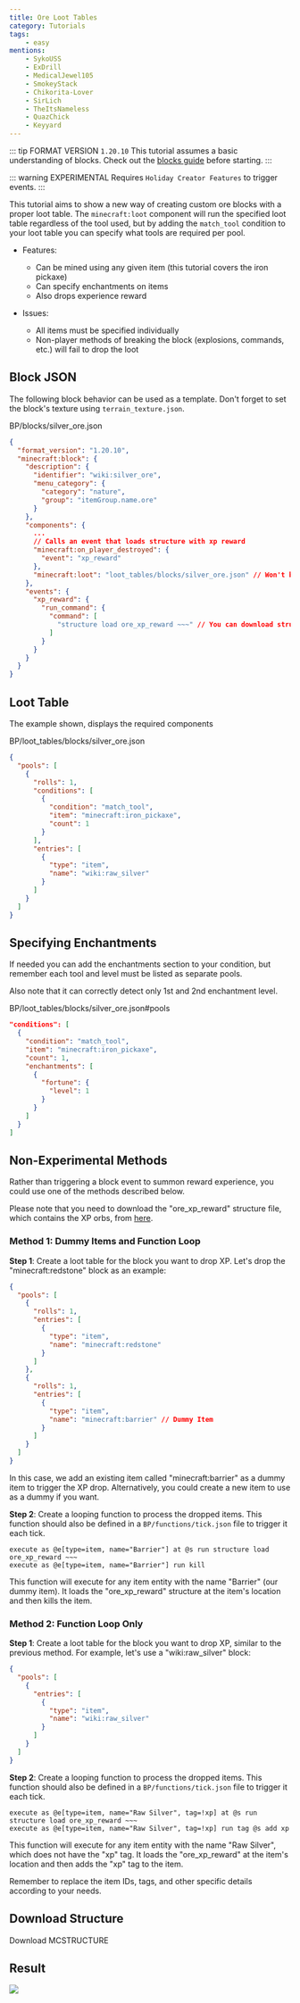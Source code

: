 ```yaml
---
title: Ore Loot Tables
category: Tutorials
tags:
    - easy
mentions:
    - SykoUSS
    - ExDrill
    - MedicalJewel105
    - SmokeyStack
    - Chikorita-Lover
    - SirLich
    - TheItsNameless
    - QuazChick
    - Keyyard
---
```


::: tip FORMAT VERSION `1.20.10`
This tutorial assumes a basic understanding of blocks.
Check out the [blocks guide](/blocks/blocks-intro) before starting.
:::

::: warning EXPERIMENTAL
Requires `Holiday Creator Features` to trigger events.
:::

This tutorial aims to show a new way of creating custom ore blocks with a proper loot table. The `minecraft:loot` component will run the specified loot table regardless of the tool used, but by adding the `match_tool` condition to your loot table you can specify what tools are required per pool.

- Features:

  -   Can be mined using any given item (this tutorial covers the iron pickaxe)
  -   Can specify enchantments on items
  -   Also drops experience reward

- Issues:

  -   All items must be specified individually
  -   Non-player methods of breaking the block (explosions, commands, etc.) will fail to drop the loot

## Block JSON

The following block behavior can be used as a template. Don't forget to set the block's texture using `terrain_texture.json`.

<CodeHeader>BP/blocks/silver_ore.json</CodeHeader>

```json
{
  "format_version": "1.20.10",
  "minecraft:block": {
    "description": {
      "identifier": "wiki:silver_ore",
      "menu_category": {
        "category": "nature",
        "group": "itemGroup.name.ore"
      }
    },
    "components": {
      ...
      // Calls an event that loads structure with xp reward
      "minecraft:on_player_destroyed": {
        "event": "xp_reward"
      },
      "minecraft:loot": "loot_tables/blocks/silver_ore.json" // Won't be dropped if using Silk Touch.
    },
    "events": {
      "xp_reward": {
        "run_command": {
          "command": [
            "structure load ore_xp_reward ~~~" // You can download structure with saved xp orbs lower
          ]
        }
      }
    }
  }
}
```

## Loot Table

The example shown, displays the required components

<CodeHeader>BP/loot_tables/blocks/silver_ore.json</CodeHeader>

```json
{
  "pools": [
    {
      "rolls": 1,
      "conditions": [
        {
          "condition": "match_tool",
          "item": "minecraft:iron_pickaxe",
          "count": 1
        }
      ],
      "entries": [
        {
          "type": "item",
          "name": "wiki:raw_silver"
        }
      ]
    }
  ]
}
```

## Specifying Enchantments

If needed you can add the enchantments section to your condition, but remember each tool and level must be listed as separate pools.

Also note that it can correctly detect only 1st and 2nd enchantment level.

<CodeHeader>BP/loot_tables/blocks/silver_ore.json#pools</CodeHeader>

```json
"conditions": [
  {
    "condition": "match_tool",
    "item": "minecraft:iron_pickaxe",
    "count": 1,
    "enchantments": [
      {
        "fortune": {
          "level": 1
        }
      }
    ]
  }
]
```

## Non-Experimental Methods

Rather than triggering a block event to summon reward experience, you could use one of the methods described below.

Please note that you need to download the "ore_xp_reward" structure file, which contains the XP orbs, from [here](#download-structure).

### Method 1: Dummy Items and Function Loop

**Step 1**: Create a loot table for the block you want to drop XP. Let's drop the "minecraft:redstone" block as an example:

```json
{
  "pools": [
    {
      "rolls": 1,
      "entries": [
        {
          "type": "item",
          "name": "minecraft:redstone"
        }
      ]
    },
    {
      "rolls": 1,
      "entries": [
        {
          "type": "item",
          "name": "minecraft:barrier" // Dummy Item
        }
      ]
    }
  ]
}
```

In this case, we add an existing item called "minecraft:barrier" as a dummy item to trigger the XP drop. Alternatively, you could create a new item to use as a dummy if you want.

**Step 2**: Create a looping function to process the dropped items. This function should also be defined in a `BP/functions/tick.json` file to trigger it each tick.

```
execute as @e[type=item, name="Barrier"] at @s run structure load ore_xp_reward ~~~
execute as @e[type=item, name="Barrier"] run kill
```

This function will execute for any item entity with the name "Barrier" (our dummy item). It loads the "ore_xp_reward" structure at the item's location and then kills the item.

### Method 2: Function Loop Only

**Step 1**: Create a loot table for the block you want to drop XP, similar to the previous method. For example, let's use a "wiki:raw_silver" block:

```json
{
  "pools": [
    {
      "entries": [
        {
          "type": "item",
          "name": "wiki:raw_silver"
        }
      ]
    }
  ]
}
```

**Step 2**: Create a looping function to process the dropped items. This function should also be defined in a `BP/functions/tick.json` file to trigger it each tick.

```
execute as @e[type=item, name="Raw Silver", tag=!xp] at @s run structure load ore_xp_reward ~~~
execute as @e[type=item, name="Raw Silver", tag=!xp] run tag @s add xp
```

This function will execute for any item entity with the name "Raw Silver", which does not have the "xp" tag. It loads the "ore_xp_reward" at the item's location and then adds the "xp" tag to the item.

Remember to replace the item IDs, tags, and other specific details according to your needs.

## Download Structure

<BButton link="/assets/packs/tutorials/blocks/ore-loot-tables/ore_xp_reward.mcstructure" download color=blue> Download MCSTRUCTURE</BButton>

## Result

![](/assets/images/blocks/ore-loot/result.gif)
